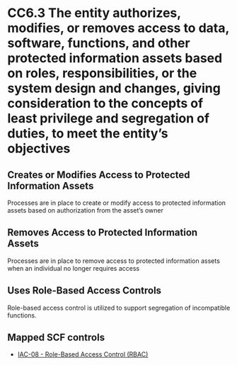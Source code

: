 # CC6.3 The entity authorizes, modifies, or removes access to data, software, functions, and other protected information assets based on roles, responsibilities, or the system design and changes, giving consideration to the concepts of least privilege and segregation of duties, to meet the entity’s objectives
## Creates or Modifies Access to Protected Information Assets
Processes are in place to create or modify access to protected information assets based on authorization from the asset’s owner
## Removes Access to Protected Information Assets
Processes are in place to remove access to protected information assets when an individual no longer requires access
## Uses Role-Based Access Controls
Role-based access control is utilized to support segregation of incompatible functions.
## Mapped SCF controls
- [IAC-08 - Role-Based Access Control (RBAC)](../scf/iac-08-role-basedaccesscontrol(rbac).md)